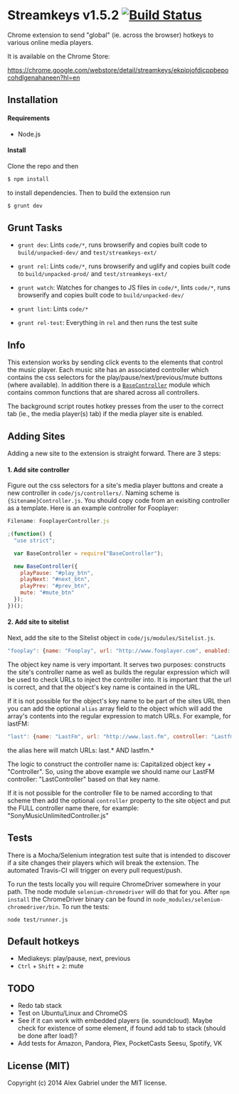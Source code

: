 # Streamkeys v1.5.2 [![Build Status](https://travis-ci.org/berrberr/streamkeys.svg?branch=master)](https://travis-ci.org/berrberr/streamkeys)

Chrome extension to send "global" (ie. across the browser) hotkeys to various online media players.

It is available on the Chrome Store:

https://chrome.google.com/webstore/detail/streamkeys/ekpipjofdicppbepocohdlgenahaneen?hl=en

## Installation

#### Requirements

- Node.js

#### Install

Clone the repo and then

```bash
$ npm install
```

to install dependencies. Then to build the extension run

```bash
$ grunt dev
```

## Grunt Tasks

- `grunt dev`: Lints `code/*`, runs browserify and copies built code to `build/unpacked-dev/` and `test/streamkeys-ext/`

- `grunt rel`: Lints `code/*`, runs browserify and uglify and copies built code to `build/unpacked-prod/` and `test/streamkeys-ext/`

- `grunt watch`: Watches for changes to JS files in `code/*`, lints `code/*`, runs browserify and copies built code to `build/unpacked-dev/`

- `grunt lint`: Lints `code/*`

- `grunt rel-test`: Everything in `rel` and then runs the test suite

## Info

This extension works by sending click events to the elements that control the music player. Each music site has an associated controller which contains the css selectors for the play/pause/next/previous/mute buttons (where available). In addition there is a [`BaseController`][0] module which contains common functions that are shared across all controllers.

The background script routes hotkey presses from the user to the correct tab (ie., the media player(s) tab) if the media player site is enabled.

## Adding Sites

Adding a new site to the extension is straight forward. There are 3 steps:

#### 1. Add site controller

Figure out the css selectors for a site's media player buttons and create a new controller in `code/js/controllers/`. Naming scheme is `{Sitename}Controller.js`. You should copy code from an exisiting controller as a template. Here is an example controller for Fooplayer:

```javascript
Filename: FooplayerController.js

;(function() {
  "use strict";

  var BaseController = require("BaseController");

  new BaseController({
    playPause: "#play_btn",
    playNext: "#next_btn",
    playPrev: "#prev_btn",
    mute: "#mute_btn"
  });
})();
```

#### 2. Add site to sitelist

Next, add the site to the Sitelist object in `code/js/modules/Sitelist.js`.

```javascript
"fooplay": {name: "Fooplay", url: "http://www.fooplayer.com", enabled: true, url_regex: null}
```

The object key name is very important. It serves two purposes: constructs the site's controller name as well as builds the regular expression which will be used to check URLs to inject the controller into. It is important that the url is correct, and that the object's key name is contained in the URL.

If it is not possible for the object's key name to be part of the sites URL then you can add the optional `alias` array field to the object which will add the array's contents into the regular expression to match URLs. For example, for lastFM:

```javascript
"last": {name: "LastFm", url: "http://www.last.fm", controller: "LastfmController.js", enabled: true, url_regex: null, alias: ["lastfm"]}
```
the alias here will match URLs: last.* AND lastfm.*

The logic to construct the controller name is: Capitalized object key + "Controller". So, using the above example we should name our LastFM controller: "LastController" based on that key name.

If it is not possible for the controller file to be named according to that scheme then add the optional `controller` property to the site object and put the FULL controller name there, for example: "SonyMusicUnlimitedController.js"

## Tests

There is a Mocha/Selenium integration test suite that is intended to discover if a site changes their players which will break the extension. The automated Travis-CI will trigger on every pull request/push.

To run the tests locally you will require ChromeDriver somewhere in your path. The node module `selenium-chromedriver` will do that for you. After `npm install` the ChromeDriver binary can be found in `node_modules/selenium-chromedriver/bin`. To run the tests:

```
node test/runner.js
```

## Default hotkeys

- Mediakeys: play/pause, next, previous
- `Ctrl` + `Shift` + `2`: mute

## TODO

- Redo tab stack
- Test on Ubuntu/Linux and ChromeOS
- See if it can work with embedded players (ie. soundcloud). Maybe check for existence of some element, if found add tab to stack (should be done after load)?
- Add tests for Amazon, Pandora, Plex, PocketCasts Seesu, Spotify, VK

## License (MIT)

Copyright (c) 2014 Alex Gabriel under the MIT license.

[0]: https://github.com/berrberr/streamkeys/blob/master/code/js/modules/BaseController.js
